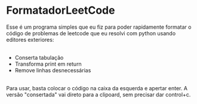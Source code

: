 # FormatadorLeetCode

Esse é um programa simples que eu fiz para poder rapidamente formatar o código de problemas de leetcode que eu resolvi com python usando editores exteriores:
<br><br>
- Conserta tabulação
- Transforma print em return
- Remove linhas desnecessárias
<br><br>

Para usar, basta colocar o código na caixa da esquerda e apertar enter. A versão "consertada" vai direto para a clipoard, sem precisar dar control+c.
